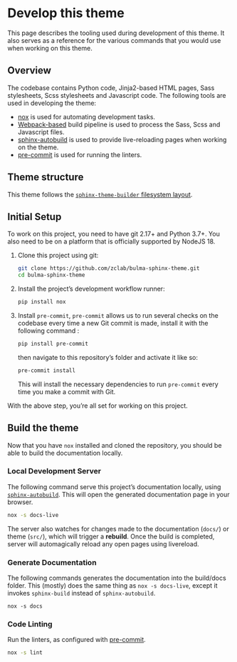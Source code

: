 # Develop this theme

This page describes the tooling used during development of this theme. It also serves as a reference for the various commands that you would use when working on this theme.

## Overview

The codebase contains Python code, Jinja2-based HTML pages, Sass stylesheets, Scss stylesheets and Javascript code. The following tools are used in developing the theme:

- [nox](https://nox.readthedocs.io/en/stable/) is used for automating development tasks.
- [Webpack-based](https://webpack.js.org/) build pipeline is used to process the Sass, Scss and Javascript files.
- [sphinx-autobuild](https://github.com/executablebooks/sphinx-autobuild) is used to provide live-reloading pages when working on the theme.
- [pre-commit](https://pre-commit.com/) is used for running the linters.

## Theme structure

This theme follows the [`sphinx-theme-builder` filesystem layout](https://sphinx-theme-builder.readthedocs.io/en/latest/filesystem-layout/).

## Initial Setup

To work on this project, you need to have git 2.17+ and Python 3.7+. You also need to be on a platform that is officially supported by NodeJS 18.

1. Clone this project using git:

   ```bash
   git clone https://github.com/zclab/bulma-sphinx-theme.git
   cd bulma-sphinx-theme
   ```

2. Install the project’s development workflow runner:

   ```bash
   pip install nox
   ```

3. Install `pre-commit`, `pre-commit` allows us to run several checks on the codebase every time a new Git commit is made, install it with the following command :

   ```bash
   pip install pre-commit
   ```

   then navigate to this repository’s folder and activate it like so:

   ```bash
   pre-commit install
   ```

   This will install the necessary dependencies to run `pre-commit` every time you make a commit with Git.

With the above step, you’re all set for working on this project.

## Build the theme

Now that you have `nox` installed and cloned the repository, you should be able to build the documentation locally.

### Local Development Server

The following command serve this project’s documentation locally, using [`sphinx-autobuild`](https://github.com/executablebooks/sphinx-autobuild). This will open the generated documentation page in your browser.

```bash
nox -s docs-live
```

The server also watches for changes made to the documentation (`docs/`) or theme (`src/`), which will trigger a **rebuild**. Once the build is completed, server will automagically reload any open pages using livereload.

### Generate Documentation

The following commands generates the documentation into the build/docs folder. This (mostly) does the same thing as `nox -s docs-live`, except it invokes `sphinx-build` instead of `sphinx-autobuild`.

```
nox -s docs
```

### Code Linting

Run the linters, as configured with [pre-commit](https://pre-commit.com/).

```bash
nox -s lint
```
